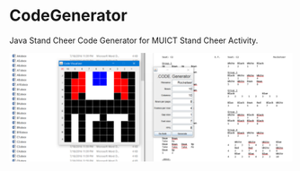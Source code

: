 # CodeGenerator
Java Stand Cheer Code Generator for MUICT Stand Cheer Activity.

![CodeGenerator](https://github.com/PoomSmart/CodeGenerator/blob/master/CodeGenerator.png)
